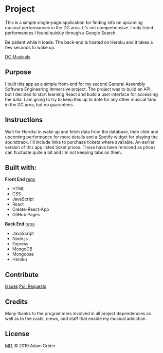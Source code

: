 # Project
This is a simple single-page application for finding info on upcoming musical performances in the DC area. It's not comprehensive. I only listed performances I found quickly through a Google Search.

Be patient while it loads. The back-end is hosted on Heroku and it takes a few seconds to wake up.

[DC Musicals](https://adamhg2411.github.io/dc-musicals)

## Purpose
I built this app as a simple front-end for my second General Assembly Software Engineering Immersive project. The project was to build an API, but I decided to start learning React and build a user interface for accessing the data. I am going to try to keep this up to date for any other musical fans in the DC area, but no guarantees.

## Instructions
Wait for Heroku to wake up and fetch data from the database, then click and upcoming performance for more details and a Spotify widget for playing the soundtrack. I'll include links to purchase tickets where available. An earlier version of this app listed ticket prices. Those have been removed as prices can fluctuate quite a bit and I'm not keeping tabs on them.

## Built with:
**Front End** [repo](https://www.github.com/adamhg2411/dc-musicals)
* HTML
* CSS
* JavaScript
* React
* Create-React-App
* GitHub Pages

**Back End** [repo](https://www.github.com/adamhg2411/musicals-api)
* JavaScript
* Node.js
* Express
* MongoDB
* Mongoose
* Heroku

## Contribute
[Issues](https://www.github.com/adamhg2411/dc-musicals/issues)
[Pull Requests](https://www.github.com/adamhg2411/dc-musicals/pulls)

## Credits
Many thanks to the programmers involved in all project dependencies as well as to the casts, crews, and staff that enable my musical addiction.

## License
[MIT](https://opensource.org/licenses/MIT) © 2019 Adam Grider